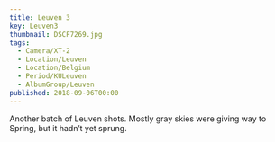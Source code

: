 ```yaml
---
title: Leuven 3
key: Leuven3
thumbnail: DSCF7269.jpg
tags:
  - Camera/XT-2
  - Location/Leuven
  - Location/Belgium
  - Period/KULeuven
  - AlbumGroup/Leuven
published: 2018-09-06T00:00
---
```

Another batch of Leuven shots. Mostly gray skies were giving way to Spring, but it hadn’t yet sprung.